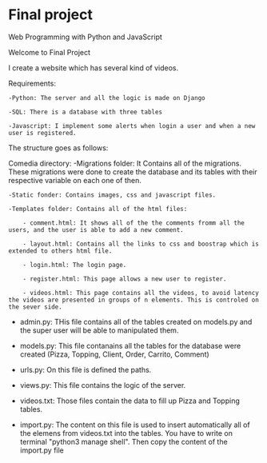 # Final project

Web Programming with Python and JavaScript

Welcome to Final Project

I create a website which has several kind of videos.

Requirements:

    -Python: The server and all the logic is made on Django

    -SQL: There is a database with three tables

    -Javascript: I implement some alerts when login a user and when a new user is registered.


The structure goes as follows: 

Comedia directory:
    -Migrations folder: It Contains all of the migrations. These migrations were done to create the database and its tables with their respective variable on each one of then.
    
    -Static fonder: Contains images, css and javascript files.
    
    -Templates folder: Contains all of the html files:

        - comment.html: It shows all of the the comments fromm all the users, and the user is able to add a new comment.

        - layout.html: Contains all the links to css and boostrap which is extended to others html file.

        - login.html: The login page.

        - register.html: This page allows a new user to register.

        - videos.html: This page contains all the videos, to avoid latency the videos are presented in groups of n elements. This is controled on the sever side.

    
- admin.py: THis file contains all of the tables created on models.py and the super user will be able to manipulated them.

- models.py: This file contanains all the tables for the database were created (Pizza, Topping, Client, Order, Carrito, Comment)

- urls.py: On this file is defined the paths.

- views.py: This file contains the logic of the server.

- videos.txt: Those files contain the data to fill up Pizza and Topping tables.

- import.py: The content on this file is used to insert automatically all of the elemens from videos.txt into the tables.
    You have to write on terminal "python3 manage shell". Then copy the content of the import.py file

